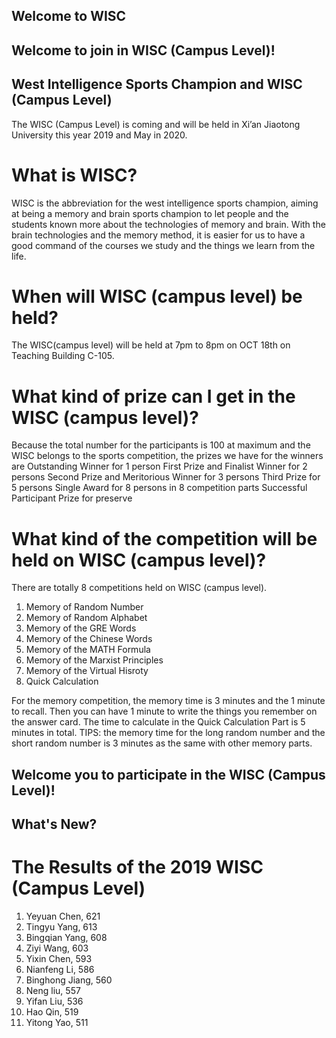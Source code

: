 ## Welcome to WISC

## Welcome to join in WISC (Campus Level)!

## West Intelligence Sports Champion and WISC (Campus Level)

The WISC (Campus Level) is coming and will be held in Xi’an Jiaotong University this year 2019 and May in 2020.

# What is WISC?
WISC is the abbreviation for the west intelligence sports champion, aiming at being a memory and brain sports champion to let people and the students known more about the technologies of memory and brain. With the brain technologies and the memory method, it is easier for us to have a good command of the courses we study and the things we learn from the life.

# When will WISC (campus level) be held?
The WISC(campus level) will be held at 7pm to 8pm on OCT 18th on Teaching Building C-105.

# What kind of prize can I get in the WISC (campus level)?
Because the total number for the participants is 100 at maximum and the WISC belongs to the sports competition, the prizes we have for the winners are
Outstanding Winner for 1 person
First Prize and Finalist Winner for 2 persons
Second Prize and Meritorious Winner for 3 persons
Third Prize for 5 persons
Single Award for 8 persons in 8 competition parts
Successful Participant Prize for preserve

# What kind of the competition will be held on WISC (campus level)?
There are totally 8 competitions held on WISC (campus level).
1.	Memory of Random Number
2.	Memory of Random Alphabet
3.	Memory of the GRE Words
4.	Memory of the Chinese Words
5.	Memory of the MATH Formula
6.	Memory of the Marxist Principles
7.	Memory of the Virtual Hisroty
8.	Quick Calculation

For the memory competition, the memory time is 3 minutes and the 1 minute to recall. Then you can have 1 minute to write the things you remember on the answer card. The time to calculate in the Quick Calculation Part is 5 minutes in total.
TIPS: the memory time for the long random number and the short random number is 3 minutes as the same with other memory parts.

## Welcome you to participate in the WISC (Campus Level)!

## What's New?
# The Results of the 2019 WISC (Campus Level)

1. Yeyuan Chen, 621
2. Tingyu Yang, 613
3. Bingqian Yang, 608
4. Ziyi Wang, 603
5. Yixin Chen, 593
6. Nianfeng Li, 586
7. Binghong Jiang, 560
8. Neng liu, 557
9. Yifan Liu, 536
10. Hao Qin, 519
11. Yitong Yao, 511

<div style='display: none'>
You can use the [editor on GitHub](https://github.com/WISC/WISC.github.io/edit/master/README.md) to maintain and preview the content for your website in Markdown files.

Whenever you commit to this repository, GitHub Pages will run [Jekyll](https://jekyllrb.com/) to rebuild the pages in your site, from the content in your Markdown files.

### Markdown

Markdown is a lightweight and easy-to-use syntax for styling your writing. It includes conventions for

```markdown
Syntax highlighted code block

# Header 1
## Header 2
### Header 3

- Bulleted
- List

1. Numbered
2. List

**Bold** and _Italic_ and `Code` text

[Link](url) and ![Image](src)
```

For more details see [GitHub Flavored Markdown](https://guides.github.com/features/mastering-markdown/).

### Jekyll Themes

Your Pages site will use the layout and styles from the Jekyll theme you have selected in your [repository settings](https://github.com/WISC/WISC.github.io/settings). The name of this theme is saved in the Jekyll `_config.yml` configuration file.

### Support or Contact

Having trouble with Pages? Check out our [documentation](https://help.github.com/categories/github-pages-basics/) or [contact support](https://github.com/contact) and we’ll help you sort it out.
</div>

